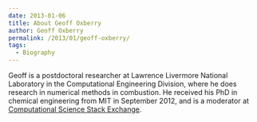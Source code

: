```yaml
---
date: 2013-01-06
title: About Geoff Oxberry
author: Geoff Oxberry
permalink: /2013/01/geoff-oxberry/
tags:
  - Biography
---
```

Geoff is a postdoctoral researcher at Lawrence Livermore National Laboratory in the Computational Engineering Division, where he does research in numerical methods in combustion. He received his PhD in chemical engineering from MIT in September 2012, and is a moderator at [Computational Science Stack Exchange][1].<tt><br /> </tt>

 [1]: http://scicomp.stackexchange.com/ "Computational Science Stack Exchange"
